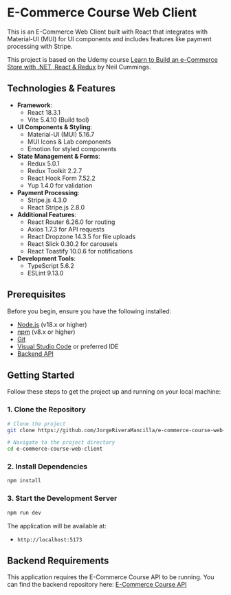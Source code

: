 # E-Commerce Course Web Client

This is an E-Commerce Web Client built with React that integrates with Material-UI (MUI) for UI components and includes features like payment processing with Stripe.

This project is based on the Udemy course [Learn to Build an e-Commerce Store with .NET, React & Redux](https://www.udemy.com/course/learn-to-build-an-e-commerce-store-with-dotnet-react-redux) by Neil Cummings.

## Technologies & Features

- **Framework**: 
  - React 18.3.1
  - Vite 5.4.10 (Build tool)
- **UI Components & Styling**:
  - Material-UI (MUI) 5.16.7
  - MUI Icons & Lab components
  - Emotion for styled components
- **State Management & Forms**:
  - Redux 5.0.1
  - Redux Toolkit 2.2.7
  - React Hook Form 7.52.2
  - Yup 1.4.0 for validation
- **Payment Processing**:
  - Stripe.js 4.3.0
  - React Stripe.js 2.8.0
- **Additional Features**:
  - React Router 6.26.0 for routing
  - Axios 1.7.3 for API requests
  - React Dropzone 14.3.5 for file uploads
  - React Slick 0.30.2 for carousels
  - React Toastify 10.0.6 for notifications
- **Development Tools**:
  - TypeScript 5.6.2
  - ESLint 9.13.0

## Prerequisites

Before you begin, ensure you have the following installed:
- [Node.js](https://nodejs.org/) (v18.x or higher)
- [npm](https://www.npmjs.com/) (v8.x or higher)
- [Git](https://git-scm.com/downloads)
- [Visual Studio Code](https://code.visualstudio.com/) or preferred IDE
- [Backend API](https://github.com/JorgeRiveraMancilla/e-commerce-course-api)

## Getting Started

Follow these steps to get the project up and running on your local machine:

### 1. Clone the Repository

```bash
# Clone the project
git clone https://github.com/JorgeRiveraMancilla/e-commerce-course-web-client.git

# Navigate to the project directory
cd e-commerce-course-web-client
```

### 2. Install Dependencies

```bash
npm install
```

### 3. Start the Development Server

```bash
npm run dev
```

The application will be available at:
- `http://localhost:5173`

## Backend Requirements

This application requires the E-Commerce Course API to be running. You can find the backend repository here:
[E-Commerce Course API](https://github.com/JorgeRiveraMancilla/e-commerce-course-api)